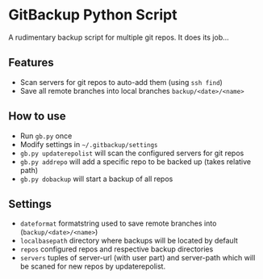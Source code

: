 GitBackup Python Script
=======================

A rudimentary backup script for multiple git repos. It does its job...

Features
--------

* Scan servers for git repos to auto-add them (using `ssh find`)
* Save all remote branches into local branches `backup/<date>/<name>`

How to use
----------

* Run `gb.py` once
* Modify settings in `~/.gitbackup/settings`
* `gb.py updaterepolist` will scan the configured servers for git repos
* `gb.py addrepo` will add a specific repo to be backed up (takes relative path)
* `gb.py dobackup` will start a backup of all repos

Settings
--------

* `dateformat` formatstring used to save remote branches into
  (`backup/<date>/<name>`)
* `localbasepath` directory where backups will be located by default
* `repos` configured repos and respective backup directories
* `servers` tuples of server-url (with user part) and server-path which will be
  scaned for new repos by updaterepolist.
